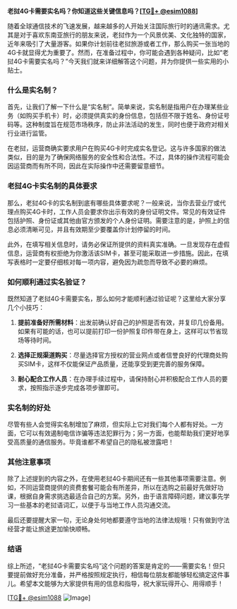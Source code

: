 **老挝4G卡需要实名吗？你知道这些关键信息吗？[[TG💪+ @esim1088](https://t.me/s/esim1088)]**

随着全球通信技术的飞速发展，越来越多的人开始关注国际旅行时的通讯需求。尤其是对于喜欢东南亚旅行的朋友来说，老挝作为一个风景优美、文化独特的国家，近年来吸引了大量游客。如果你计划前往老挝旅游或者工作，那么购买一张当地的4G卡就显得尤为重要了。然而，在准备过程中，你可能会遇到各种疑问，比如“老挝4G卡需要实名吗？”今天我们就来详细解答这个问题，并为你提供一些实用的小贴士。

### 什么是实名制？

首先，让我们了解一下什么是“实名制”。简单来说，实名制是指用户在办理某些业务（如购买手机卡）时，必须提供真实的身份信息，包括但不限于姓名、身份证号码等。这种制度旨在规范市场秩序，防止非法活动的发生，同时也便于政府对相关行业进行监管。

在老挝，运营商确实要求用户在购买4G卡时完成实名登记。这与许多国家的做法类似，目的是为了确保网络服务的安全性和合法性。不过，具体的操作流程可能会因运营商而有所不同，因此在实际操作中还需要留意细节。

### 老挝4G卡实名制的具体要求

那么，老挝4G卡的实名制到底有哪些具体要求呢？一般来说，当你去营业厅或代理点购买4G卡时，工作人员会要求你出示有效的身份证明文件。常见的有效证件包括护照、身份证或其他由官方颁发的个人身份证明。需要注意的是，护照上的信息必须清晰可见，并且有效期至少要覆盖你计划停留的时间。

此外，在填写相关信息时，请务必保证所提供的资料真实准确。一旦发现存在虚假信息，运营商有权拒绝为你激活该SIM卡，甚至可能采取进一步措施。因此，在填写表格时一定要仔细核对每一项内容，避免因为疏忽而导致不必要的麻烦。

### 如何顺利通过实名验证？

既然知道了老挝4G卡需要实名，那么如何才能顺利通过验证呢？这里给大家分享几个小技巧：

1. **提前准备好所需材料**：出发前确认好自己的护照是否有效，并复印几份备用。如果有可能的话，也可以提前打印一份护照复印件带在身上，这样可以节省现场等待时间。
   
2. **选择正规渠道购买**：尽量选择官方授权的营业网点或者信誉良好的代理商处购买SIM卡，这样不仅能保证产品质量，还能享受到更完善的服务保障。

3. **耐心配合工作人员**：在办理手续过程中，请保持耐心并积极配合工作人员的要求，按照指示逐步完成各项步骤即可。

### 实名制的好处

尽管有些人会觉得实名制增加了麻烦，但实际上它对我们每个人都有好处。一方面，它可以有效遏制电信诈骗等违法犯罪行为；另一方面，也能帮助我们更好地享受高质量的通信服务。毕竟谁都不希望自己的隐私被泄露吧！

### 其他注意事项

除了上述提到的内容之外，在使用老挝4G卡期间还有一些其他事项需要注意。例如，不同运营商提供的资费套餐可能会有所差异，所以在选购之前最好先做好功课，根据自身需求挑选最适合自己的方案。另外，由于语言障碍问题，建议事先学习一些基本的老挝语词汇，以便于与当地工作人员沟通交流。

最后还要提醒大家一句，无论身处何地都要遵守当地的法律法规哦！只有做到守法经营才能让旅途更加愉快顺畅。

### 结语

综上所述，“老挝4G卡需要实名吗”这个问题的答案是肯定的——需要实名！但只要提前做好充分准备，并严格按照规定执行，相信每位朋友都能够轻松搞定这件事儿。希望本文能够为大家提供有用的信息和指导，祝大家玩得开心、用得顺手！

[[TG💪+ @esim1088](https://t.me/s/esim1088) ![Image](https://i.postimg.cc/4NQfJmqS/Snipaste-2025-05-13-00-14-12.png)]
